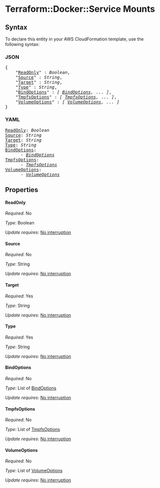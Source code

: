 # Terraform::Docker::Service Mounts

## Syntax

To declare this entity in your AWS CloudFormation template, use the following syntax:

### JSON

<pre>
{
    "<a href="#readonly" title="ReadOnly">ReadOnly</a>" : <i>Boolean</i>,
    "<a href="#source" title="Source">Source</a>" : <i>String</i>,
    "<a href="#target" title="Target">Target</a>" : <i>String</i>,
    "<a href="#type" title="Type">Type</a>" : <i>String</i>,
    "<a href="#bindoptions" title="BindOptions">BindOptions</a>" : <i>[ <a href="mounts-bindoptions.md">BindOptions</a>, ... ]</i>,
    "<a href="#tmpfsoptions" title="TmpfsOptions">TmpfsOptions</a>" : <i>[ <a href="mounts-tmpfsoptions.md">TmpfsOptions</a>, ... ]</i>,
    "<a href="#volumeoptions" title="VolumeOptions">VolumeOptions</a>" : <i>[ <a href="mounts-volumeoptions.md">VolumeOptions</a>, ... ]</i>
}
</pre>

### YAML

<pre>
<a href="#readonly" title="ReadOnly">ReadOnly</a>: <i>Boolean</i>
<a href="#source" title="Source">Source</a>: <i>String</i>
<a href="#target" title="Target">Target</a>: <i>String</i>
<a href="#type" title="Type">Type</a>: <i>String</i>
<a href="#bindoptions" title="BindOptions">BindOptions</a>: <i>
      - <a href="mounts-bindoptions.md">BindOptions</a></i>
<a href="#tmpfsoptions" title="TmpfsOptions">TmpfsOptions</a>: <i>
      - <a href="mounts-tmpfsoptions.md">TmpfsOptions</a></i>
<a href="#volumeoptions" title="VolumeOptions">VolumeOptions</a>: <i>
      - <a href="mounts-volumeoptions.md">VolumeOptions</a></i>
</pre>

## Properties

#### ReadOnly

_Required_: No

_Type_: Boolean

_Update requires_: [No interruption](https://docs.aws.amazon.com/AWSCloudFormation/latest/UserGuide/using-cfn-updating-stacks-update-behaviors.html#update-no-interrupt)

#### Source

_Required_: No

_Type_: String

_Update requires_: [No interruption](https://docs.aws.amazon.com/AWSCloudFormation/latest/UserGuide/using-cfn-updating-stacks-update-behaviors.html#update-no-interrupt)

#### Target

_Required_: Yes

_Type_: String

_Update requires_: [No interruption](https://docs.aws.amazon.com/AWSCloudFormation/latest/UserGuide/using-cfn-updating-stacks-update-behaviors.html#update-no-interrupt)

#### Type

_Required_: Yes

_Type_: String

_Update requires_: [No interruption](https://docs.aws.amazon.com/AWSCloudFormation/latest/UserGuide/using-cfn-updating-stacks-update-behaviors.html#update-no-interrupt)

#### BindOptions

_Required_: No

_Type_: List of <a href="mounts-bindoptions.md">BindOptions</a>

_Update requires_: [No interruption](https://docs.aws.amazon.com/AWSCloudFormation/latest/UserGuide/using-cfn-updating-stacks-update-behaviors.html#update-no-interrupt)

#### TmpfsOptions

_Required_: No

_Type_: List of <a href="mounts-tmpfsoptions.md">TmpfsOptions</a>

_Update requires_: [No interruption](https://docs.aws.amazon.com/AWSCloudFormation/latest/UserGuide/using-cfn-updating-stacks-update-behaviors.html#update-no-interrupt)

#### VolumeOptions

_Required_: No

_Type_: List of <a href="mounts-volumeoptions.md">VolumeOptions</a>

_Update requires_: [No interruption](https://docs.aws.amazon.com/AWSCloudFormation/latest/UserGuide/using-cfn-updating-stacks-update-behaviors.html#update-no-interrupt)

